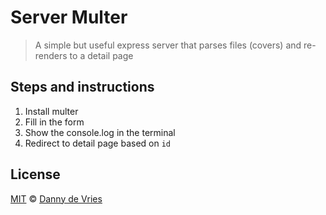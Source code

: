 # Server Multer

> A simple but useful express server that parses files (covers) and re-renders to a detail page

## Steps and instructions

1. Install multer
2. Fill in the form
3. Show the console.log in the terminal
4. Redirect to detail page based on `id`

## License

[MIT][] © [Danny de Vries][author]

[mit]: ../../license

[author]: https://dandevri.es
